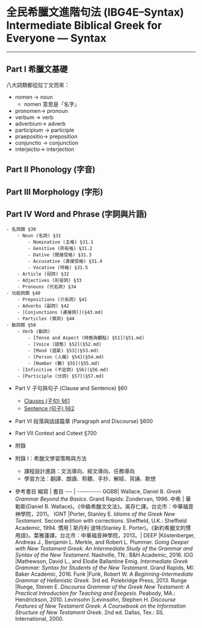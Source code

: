 # 全民希臘文進階句法 (IBG4E–Syntax) <br>Intermediate Biblical Greek for Everyone — Syntax

---

## Part I 希臘文基礎
八大詞類都從拉丁文而來：
- nomen → noun
	- nomen 意思是「名字」
- pronomen→ pronoun
- verbum → verb
- adverbium→ adverb
- participium → participle
- praepositio→ preposition
- conjunctio → conjunction
- interjectio→ interjection

## Part II Phonology (字音)

## Part III Morphology (字形)


## Part IV Word and Phrase (字詞與片語) 
	- 名詞類 §30
		- Noun (名詞) §31
			- Nominative (主格) §31.1
			- Genitive (所有格) §31.2
			- Dative (間接受格) §31.3
			- Accusative (直接受格) §31.4
			- Vocative (呼格) §31.5
		- Article (冠詞) §32
		- Adjectives (形容詞) §33
		- Pronouns (代名詞) §34
	- 功能詞類 §40
		- Prepositions (介系詞) §41
		- Adverbs (副詞) §42
		- [Conjunctions (連接詞)](§43.md)
		- Particles (質詞) §44
	- 動詞類 §50
		- Verb (動詞)
			- [Tense and Aspect (時態與觀點) §51](§51.md)
			- [Voice (語態) §52](§52.md)
			- [Mood (語氣) §53](§53.md)
			- [Person (人稱) §54](§54.md)
			- [Number (數) §55](§55.md)
		- [Infinitive (不定詞) §56](§56.md)
		- [Participle (分詞) §57](§57.md)
		
		
- Part V 子句與句子 (Clause and Sentence) §60
	- [Clauses (子句) §61](§61.md)
	- [Sentence (句子) §62](§62.md)
- Part VI 段落與話語篇章 (Paragraph and Discourse) §600
- Part VII Context and Cotext §700



- 附錄


- 附錄 I：希臘文學習策略與方法
	- 課程設計進路：文法導向、經文導向、任務導向
	- 學習方法：翻譯、朗讀、聆聽、手抄、解經、背誦、默想



- 參考書目
縮寫 | 書目
--- | ----------
GGBB| Wallace, Daniel B. <em>Greek Grammar Beyond the Basics</em>. Grand Rapids: Zondervan, 1996.
中希 | 華勒斯(Daniel B. Wallace)。《中級希臘文文法》。吳存仁譯。台北市：中華福音神學院，2011。
IGNT |Porter, Stanley E. <em>Idioms of the Greek New Testament</em>. Second edition with corrections. Sheffield, U.K.: Sheffield Academic, 1994.
慣用 | 斯丹利‧波特(Stanley E. Porter)。《新約希臘文的慣用語》。葉雅蓮譯。台北市：中華福音神學院，2013。|
DEEP |Köstenberger, Andreas J., Benjamin L. Merkle, and Robert L. Plummer. <em>Going Deeper with New Testament Greek: An Intermediate Study of the Grammar and Syntax of the New Testament</em>. Nashville, TN.: B&H Academic, 2016.
IGG |Mathewson, David L., and Elodie Ballantine Emig. <em>Intermediate Greek Grammar: Syntax for Students of the New Testament</em>. Grand Rapids, MI: Baker Academic, 2016.
Funk |Funk, Robert W. <em>A Beginning-Intermediate Grammar of Hellenistic Greek</em>. 3rd ed. Polebridge Press, 2013.
Runge |Runge, Steven E. <em>Discourse Grammar of the Greek New Testament: A Practical Introduction for Teaching and Exegesis</em>. Peabody, MA.: Hendrickson, 2010.
Levinsohn |Levinsohn, Stephen H. <em>Discourse Features of New Testament Greek: A Coursebook on the Information Structure of New Testament Greek</em>. 2nd ed. Dallas, Tex.: SIL International, 2000.
